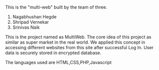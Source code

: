   
  This is the "multi-web" built by the team of three.
  
  1. Nagabhushan Hegde
  2. Shripad Vernekar
  3. Srinivas Naik

This is the project named as MultiWeb. The core idea of this project as similar as super market in the real world. We applied this concept in accessing different websites from this site after successful Log In. User data is securely stored in encrypted database.

The languages used are HTML,CSS,PHP,Javascript
